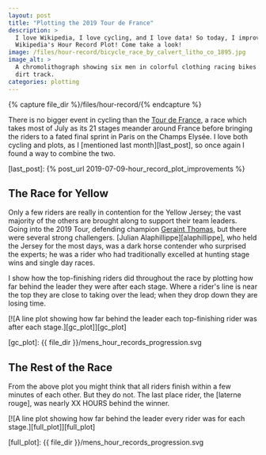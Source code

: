 ```yaml
---
layout: post
title: "Plotting the 2019 Tour de France"
description: >
  I love Wikipedia, I love cycling, and I love data! So today, I improve
  Wikipedia's Hour Record Plot! Come take a look!
image: /files/hour-record/bicycle_race_by_calvert_litho_co_1895.jpg
image_alt: >
  A chromolithograph showing six men in colorful clothing racing bikes on a
  dirt track.
categories: plotting
---
```


{% capture file_dir %}/files/hour-record/{% endcapture %}

There is no bigger event in cycling than the [Tour de France][tour], a race which
takes most of July as its 21 stages meander around France before bringing the
riders to a fated final sprint in Paris on the Champs Elysée. I love both
cycling and plots, as I [mentioned last month][last_post], so once again I
found a way to combine the two.

[tour]: https://en.wikipedia.org/wiki/Tour_de_France
[last_post]: {% post_url 2019-07-09-hour_record_plot_improvements %}

## The Race for Yellow

Only a few riders are really in contention for the Yellow Jersey; the vast
majority of the others are brought along to support their team leaders. Going
into the 2019 Tour, defending champion [Geraint Thomas][thomas], but there
were several strong challengers. [Julian Alaphillippe][alaphillippe], who held
the Jersey for the most days, was a dark horse contender who surprised the
experts; he was a rider who had traditionally excelled at hunting stage wins
and single day races.

[thomas]:
[alaphillippe]: 

I show how the top-finishing riders did throughout the race by plotting how
far behind the leader they were after each stage. Where a rider's line is near
the top they are close to taking over the lead; when they drop down they are
losing time.

[![A line plot showing how far behind the leader each top-finishing rider was after each stage.][gc_plot]][gc_plot]

[gc_plot]: {{ file_dir }}/mens_hour_records_progression.svg

## The Rest of the Race

From the above plot you might think that all riders finish within a few
minutes of each other. But they do not. The last place rider, the [laterne
rouge], was nearly XX HOURS <!-- TODO --> behind the winner.

[![A line plot showing how far behind the leader every rider was for each stage.][full_plot]][full_plot]

[full_plot]: {{ file_dir }}/mens_hour_records_progression.svg
